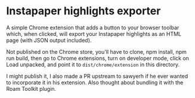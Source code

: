 # Instapaper highlights exporter

A simple Chrome extension that adds a button to your browser toolbar which, when clicked, will export your Instapaper highlights as an HTML page (with JSON output included).

Not published on the Chrome store, you'll have to clone, npm install, npm run build, then go to Chrome extensions, turn on developer mode, click on Load unpacked, and point it to `dist/chrome/extension` in this directory.

I might publish it, I also made a PR upstream to sawyerh if he ever wanted to incorporate it in his extension. Also thought about bundling it with the Roam Toolkit plugin.

